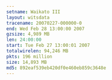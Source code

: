 ```yaml
---
setname: Waikato III
layout: witsdata
tracename: 20070227-000000-0
end: Wed Feb 28 13:00:00 2007
gzsize: 4,989 MB
len: 24:00:00
start: Tue Feb 27 13:00:01 2007
totalwirelen: 94,246 MB
pkts: 196 million
size: 14,893 MB
md5: 892eaf539eb420df0e460eb859c3648e
---
```

